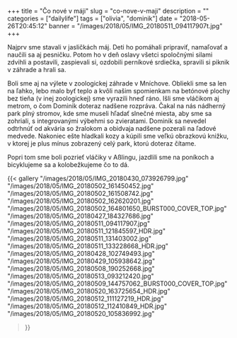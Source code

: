 +++
title = "Čo nové v máji"
slug = "co-nove-v-maji"
description = ""
categories = ["dailylife"]
tags = ["olivia", "dominik"]
date = "2018-05-26T20:45:12"
banner = "/images/2018/05/IMG_20180511_094117907t.jpg"
+++

Najprv sme stavali v jasličkách máj. Deti ho pomáhali pripraviť, namaľovať a naučili sa aj pesničku. Potom ho v deň oslavy všetci spoločnými silami zdvihli a postavili, zaspievali si, ozdobili perníkové srdiečka, spravili si piknik v záhrade a hrali sa. 

Boli sme aj na výlete v zoologickej záhrade v Mníchove. Obliekli sme sa len na ľahko, lebo malo byť teplo a kvôli našim spomienkam na betónové plochy bez tieňa (v inej zoologickej) sme vyrazili hneď ráno. Išli sme vláčikom aj metrom, o čom Dominik doteraz nadšene rozpráva. Čakal na nás nádherný park plný stromov, kde sme museli hľadať slnečné miesta, aby sme sa zohriali, s integrovanými výbehmi so zvieratami. Dominik sa nevedel odtrhnúť od akvária so žralokom a obidvaja nadšene pozerali na ľadové medvede. Nakoniec ešte hladkali kozy a kúpili sme veľkú obrazkovú knižku, v ktorej je plus mínus zobrazený celý park, ktorú doteraz čítame.

Popri tom sme boli pozrieť vláčiky v Aßlingu, jazdlili sme na poníkoch a bicyklujeme sa a kolobežkujeme čo to dá.


{{< gallery
  "/images/2018/05/IMG_20180430_073926799.jpg"
  "/images/2018/05/IMG_20180502_161450452.jpg"
  "/images/2018/05/IMG_20180502_161508742.jpg"
  "/images/2018/05/IMG_20180502_162620201.jpg"
  "/images/2018/05/IMG_20180502_164801650_BURST000_COVER_TOP.jpg"
  "/images/2018/05/IMG_20180427_184327686.jpg"
  "/images/2018/05/IMG_20180511_094117907.jpg"
  "/images/2018/05/IMG_20180511_121845597_HDR.jpg"
  "/images/2018/05/IMG_20180511_131403002.jpg"
  "/images/2018/05/IMG_20180511_133228668_HDR.jpg"
  "/images/2018/05/IMG_20180428_102749493.jpg"
  "/images/2018/05/IMG_20180429_105938642.jpg"
  "/images/2018/05/IMG_20180508_190252668.jpg"
  "/images/2018/05/IMG_20180513_093212420.jpg"
  "/images/2018/05/IMG_20180509_144757062_BURST000_COVER_TOP.jpg"
  "/images/2018/05/IMG_20180520_163725654_HDR.jpg"
  "/images/2018/05/IMG_20180512_111127219_HDR.jpg"
  "/images/2018/05/IMG_20180512_112410849_HDR.jpg"
  "/images/2018/05/IMG_20180520_105836992.jpg"
>}}
